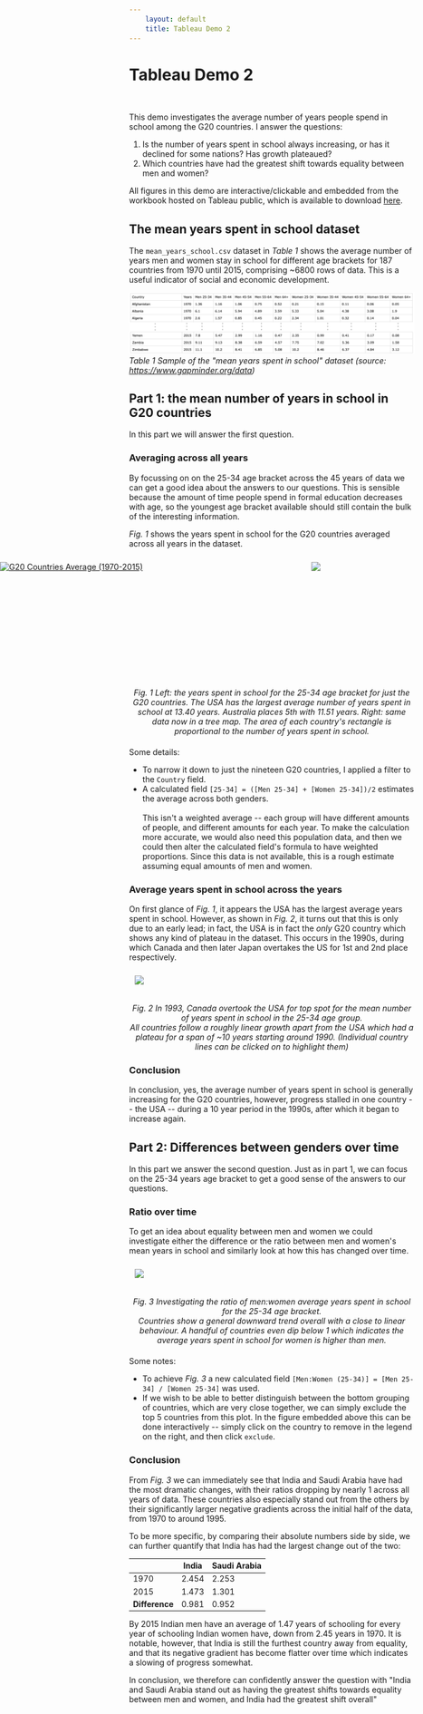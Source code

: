 ```yaml
---
    layout: default
    title: Tableau Demo 2
---
```


# Tableau Demo 2

&nbsp;

This demo investigates the average number of years people spend in school among the G20 countries.
I answer the questions:

1. Is the number of years spent in school always increasing, or has it declined for some nations? 
  Has growth plateaued?
1. Which countries have had the greatest shift towards equality between men and women?

All figures in this demo are interactive/clickable and embedded from the workbook hosted on Tableau public, which is available to download [here](https://public.tableau.com/app/profile/ben.mckeever/viz/MeanYearsinSchool/average).


## The mean years spent in school dataset

The `mean_years_school.csv` dataset in *Table 1* shows the average number of years men and women stay in school for different age brackets for 187 countries from 1970 until 2015, comprising ~6800 rows of data.
This is a useful indicator of social and economic development.

![mean-years-school](/assets/images/mean_years_school.png)
*Table 1 Sample of the "mean years spent in school" dataset (source:  <https://www.gapminder.org/data>)*




## Part 1: the mean number of years in school in G20 countries

In this part we will answer the first question.


### Averaging across all years

By focussing on on the 25-34 age bracket across the 45 years of data we can get a good idea about the answers to our questions. 
This is sensible because the amount of time people spend in formal education decreases with age, so the youngest age bracket available should still contain the bulk of the interesting information.

*Fig. 1* shows the years spent in school for the G20 countries averaged across all years in the dataset.


<div style="
  width: 100%;
  padding: 10px;
  display: flex;
  flex-direction: row;
  justify-content: center;
  margin: auto auto">
  <div class='tableauPlaceholder' id='viz1688091487986' style='position: relative;width: 550px;'>
    <noscript>
      <a href='#'><img alt='G20 Countries Average (1970-2015) ' src='https:&#47;&#47;public.tableau.com&#47;static&#47;images&#47;Me&#47;MeanYearsinSchool&#47;average&#47;1_rss.png' style='border: none' /></a>
    </noscript>
    <object class='tableauViz'  style='width:550px;padding: 10px;'>
      <param name='host_url' value='https%3A%2F%2Fpublic.tableau.com%2F' /> 
      <param name='embed_code_version' value='3' /> 
      <param name='site_root' value='' />
      <param name='name' value='MeanYearsinSchool&#47;average' />
      <param name='tabs' value='no' />
      <param name='toolbar' value='yes' />
      <param name='static_image' value='https:&#47;&#47;public.tableau.com&#47;static&#47;images&#47;Me&#47;MeanYearsinSchool&#47;average&#47;1.png' /> 
      <param name='animate_transition' value='yes' />
      <param name='display_static_image' value='yes' />
      <param name='display_spinner' value='yes' />
      <param name='display_overlay' value='yes' />
      <param name='display_count' value='yes' />
      <param name='language' value='en-GB' />
      <param name='filter' value='publish=yes' />
    </object>
  </div>
  <div class='tableauPlaceholder' id='viz1688093659513' style='position: relative;width: 430px;'>
    <noscript>
      <a href='#'>
        <img alt=' ' src='https:&#47;&#47;public.tableau.com&#47;static&#47;images&#47;Me&#47;MeanYearsinSchool&#47;averagetreemap&#47;1_rss.png' style='border: none' />
      </a>
    </noscript>
    <object class='tableauViz'  style='width:430px;padding: 10px;'>
      <param name='host_url' value='https%3A%2F%2Fpublic.tableau.com%2F' /> 
      <param name='embed_code_version' value='3' /> 
      <param name='site_root' value='' />
      <param name='name' value='MeanYearsinSchool&#47;averagetreemap' />
      <param name='tabs' value='yes' />
      <param name='toolbar' value='yes' />
      <param name='static_image' value='https:&#47;&#47;public.tableau.com&#47;static&#47;images&#47;Me&#47;MeanYearsinSchool&#47;averagetreemap&#47;1.png' /> 
      <param name='animate_transition' value='yes' />
      <param name='display_static_image' value='yes' />
      <param name='display_spinner' value='yes' />
      <param name='display_overlay' value='yes' />
      <param name='display_count' value='yes' />
      <param name='language' value='en-GB' />
    </object>
  </div>
</div>
<figcaption style="text-align:center; font-style:italic; margin-top: 20px; margin-bottom:20px">
    Fig. 1 Left: the years spent in school for the 25-34 age bracket for just the G20 countries. 
    The USA has the largest average number of years spent in school at 13.40 years. 
    Australia places 5th with 11.51 years.
    Right: same data now in a tree map. The area of each country's rectangle is proportional to the number of years spent in school.
</figcaption>


Some details:

* To narrow it down to just the nineteen G20 countries, I applied a filter to the `Country` field.
* A calculated field `[25-34] = ([Men 25-34] + [Women 25-34])/2` estimates the average across both genders. <br> <br> 
    This isn't a weighted average -- each group will have different amounts of people, and different amounts for each year. 
    To make the calculation more accurate, we would also need this population data, and then we could then alter the calculated field's formula to have weighted proportions. 
    Since this data is not available, this is a rough estimate assuming equal amounts of men and women.


### Average years spent in school across the years

On first glance of *Fig. 1*, it appears the USA has the largest average years spent in school.
However, as shown in *Fig. 2*, it turns out that this is only due to an early lead; in fact, the USA is in fact the *only* G20 country which shows any kind of plateau in the dataset. 
This occurs in the 1990s, during which Canada and then later Japan overtakes the US for 1st and 2nd place respectively.

<div style="
  width: 100%;
  padding: 10px;">
  <div class='tableauPlaceholder' id='viz1688360651008' style='position: relative'>
    <noscript>
      <a href='#'>
        <img alt=' ' src='https:&#47;&#47;public.tableau.com&#47;static&#47;images&#47;Me&#47;MeanYearsinSchool&#47;averageovertime&#47;1_rss.png' style='border: none' />
      </a>
    </noscript>
    <object class='tableauViz'  style='display:none;'>
      <param name='host_url' value='https%3A%2F%2Fpublic.tableau.com%2F' /> 
      <param name='embed_code_version' value='3' /> 
      <param name='site_root' value='' />
      <param name='name' value='MeanYearsinSchool&#47;averageovertime' />
      <param name='tabs' value='yes' />
      <param name='toolbar' value='yes' />
      <param name='static_image' value='https:&#47;&#47;public.tableau.com&#47;static&#47;images&#47;Me&#47;MeanYearsinSchool&#47;averageovertime&#47;1.png' /> 
      <param name='animate_transition' value='yes' />
      <param name='display_static_image' value='yes' />
      <param name='display_spinner' value='yes' />
      <param name='display_overlay' value='yes' />
      <param name='display_count' value='yes' />
      <param name='language' value='en-GB' />
      <param name='filter' value='publish=yes' />
    </object>
  </div>
</div>

<figcaption style="text-align:center;font-style:italic; margin-top: 20px; margin-bottom:20px">
  Fig. 2 In 1993, Canada overtook the USA for top spot for the mean number of years spent in school in the 25-34 age group. <br> 
  All countries follow a roughly linear growth apart from the USA which had a plateau for a span of ~10 years starting around 1990.
  (Individual country lines can be clicked on to highlight them)
</figcaption>


### Conclusion

In conclusion, yes, the average number of years spent in school is generally increasing for the G20 countries, however, progress stalled in one country -- the USA -- during a 10 year period in the 1990s, after which it began to increase again.


## Part 2: Differences between genders over time

In this part we answer the second question. 
Just as in part 1, we can focus on the 25-34 years age bracket to get a good sense of the answers to our questions.


### Ratio over time

To get an idea about equality between men and women we could investigate either the difference or the ratio between men and women's mean years in school and similarly look at how this has changed over time.

<div style="
  width: 100%;
  padding: 10px;">
  <div class='tableauPlaceholder' id='viz1688704511539' style='position: relative'>
    <noscript>
      <a href='#'>
        <img alt=' ' src='https:&#47;&#47;public.tableau.com&#47;static&#47;images&#47;Me&#47;MeanYearsinSchool&#47;Ratio&#47;1_rss.png' style='border: none' />
      </a>
    </noscript>
    <object class='tableauViz'  style='display:none;'>
      <param name='host_url' value='https%3A%2F%2Fpublic.tableau.com%2F' /> 
      <param name='embed_code_version' value='3' /> 
      <param name='site_root' value='' />
      <param name='name' value='MeanYearsinSchool&#47;Ratio' />
      <param name='tabs' value='yes' />
      <param name='toolbar' value='yes' />
      <param name='static_image' value='https:&#47;&#47;public.tableau.com&#47;static&#47;images&#47;Me&#47;MeanYearsinSchool&#47;Ratio&#47;1.png' /> 
      <param name='animate_transition' value='yes' />
      <param name='display_static_image' value='yes' />
      <param name='display_spinner' value='yes' />
      <param name='display_overlay' value='yes' />
      <param name='display_count' value='yes' />
      <param name='language' value='en-GB' />
      <param name='filter' value='publish=yes' />
    </object>
  </div>
</div>

<figcaption style="text-align:center;font-style:italic;margin-top:20px; margin-bottom:20px;">
  Fig. 3 Investigating the ratio of men:women average years spent in school for the 25-34 age bracket. <br>
  Countries show a general downward trend overall with a close to linear behaviour. 
  A handful of countries even dip below 1 which indicates the average years spent in school for women is higher than men.
</figcaption>

Some notes:

* To achieve *Fig. 3* a new calculated field `[Men:Women (25-34)] = [Men 25-34] / [Women 25-34]` was used.
* If we wish to be able to better distinguish between the bottom grouping of countries, which are very close together, we can simply exclude the top 5 countries from this plot. 
    In the figure embedded above this can be done interactively -- simply click on the country to remove in the legend on the right, and then click `exclude`.


### Conclusion

From *Fig. 3* we can immediately see that India and Saudi Arabia have had the most dramatic changes, with their ratios dropping by nearly 1 across all years of data.
These countries also especially stand out from the others by their significantly larger negative gradients across the initial half of the data, from 1970 to around 1995.

To be more specific, by comparing their absolute numbers side by side, we can further quantify that India has had the largest change out of the two:

|                | India | Saudi Arabia | 
|----------------|-------|--------------|
| 1970           | 2.454 | 2.253        |
| 2015           | 1.473 | 1.301        |
| **Difference** | 0.981 | 0.952        |


By 2015 Indian men have an average of 1.47 years of schooling for every year of schooling Indian women have, down from 2.45 years in 1970.
It is notable, however, that India is still the furthest country away from equality, and that its negative gradient has become flatter over time which indicates a slowing of progress somewhat.

In conclusion, we therefore can confidently answer the question with "India and Saudi Arabia stand out as having the greatest shifts towards equality between men and women, and India had the greatest shift overall"


<script type='text/javascript'>
var divElement = document.getElementById('viz1688091487986');
var vizElement = divElement.getElementsByTagName('object')[0];
vizElement.style.width='100%';
vizElement.style.height=(divElement.offsetWidth*1.06)+'px';
var scriptElement = document.createElement('script');
scriptElement.src = 'https://public.tableau.com/javascripts/api/viz_v1.js';
vizElement.parentNode.insertBefore(scriptElement, vizElement);
</script>

<script type='text/javascript'>
  var divElement = document.getElementById('viz1688093659513');
  var vizElement = divElement.getElementsByTagName('object')[0];
  vizElement.style.width='100%';
  vizElement.style.height=(divElement.offsetWidth*0.75)+'px';
  var scriptElement = document.createElement('script');
  scriptElement.src = 'https://public.tableau.com/javascripts/api/viz_v1.js';
  vizElement.parentNode.insertBefore(scriptElement, vizElement);
</script>

<script type='text/javascript'>
    var divElement = document.getElementById('viz1688360651008');
    var vizElement = divElement.getElementsByTagName('object')[0];
    vizElement.style.width='100%';
    vizElement.style.height=(divElement.offsetWidth*0.5)+'px';
    var scriptElement = document.createElement('script');
    scriptElement.src = 'https://public.tableau.com/javascripts/api/viz_v1.js';
    vizElement.parentNode.insertBefore(scriptElement, vizElement);
</script>


<script type='text/javascript'>
  var divElement = document.getElementById('viz1688704511539');
  var vizElement = divElement.getElementsByTagName('object')[0];
  vizElement.style.width='100%';
  vizElement.style.height=(divElement.offsetWidth*0.5)+'px';
  var scriptElement = document.createElement('script');
  scriptElement.src = 'https://public.tableau.com/javascripts/api/viz_v1.js';
  vizElement.parentNode.insertBefore(scriptElement, vizElement);
</script>
